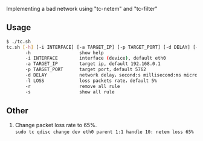 Implementing a bad network using "tc-netem" and "tc-filter"

## Usage

```bash
$ ./tc.sh
tc.sh [-h] [-i INTERFACE] [-a TARGET_IP] [-p TARGET_PORT] [-d DELAY] [-l LOSS] [-r] [-s]
       -h                  show help
       -i INTERFACE        interface (device), default eth0
       -a TARGET_IP        target ip, default 192.168.0.1
       -p TARGET_PORT      target port，default 5762
       -d DELAY            network delay，second:s millisecond:ms microsecond:us or unitless digit，default 300ms
       -l LOSS             loss packets rate，default 5%
       -r                  remove all rule
       -s                  show all rule
```

## Other

1. Change packet loss rate to 65%.  
`sudo tc qdisc change dev eth0 parent 1:1 handle 10: netem loss 65%`
